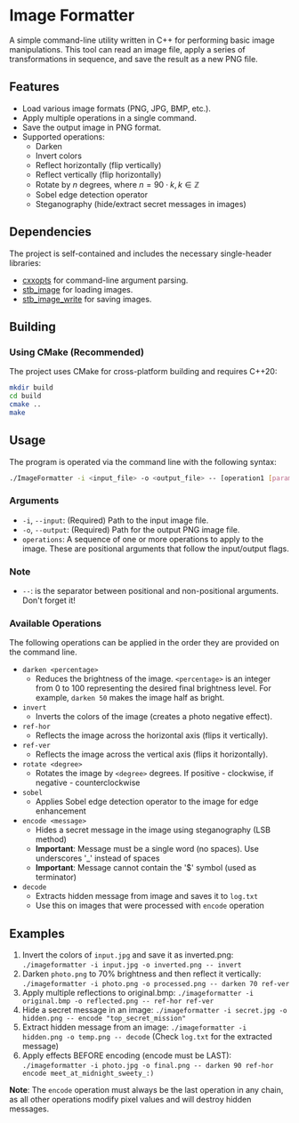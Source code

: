 # Image Formatter

A simple command-line utility written in C++ for performing basic image manipulations. This tool can read an image file, apply a series of transformations in sequence, and save the result as a new PNG file.

## Features

* Load various image formats (PNG, JPG, BMP, etc.).
* Apply multiple operations in a single command.
* Save the output image in PNG format.
* Supported operations:
    * Darken
    * Invert colors
    * Reflect horizontally (flip vertically)
    * Reflect vertically (flip horizontally)
    * Rotate by $n$ degrees, where $n = 90 \cdot k, k \in \mathbb{Z}$
    * Sobel edge detection operator
    * Steganography (hide/extract secret messages in images)

## Dependencies

The project is self-contained and includes the necessary single-header libraries:

* [cxxopts](https://github.com/jarro2783/cxxopts) for command-line argument parsing.
* [stb_image](https://github.com/nothings/stb/blob/master/stb_image.h) for loading images.
* [stb_image_write](https://github.com/nothings/stb/blob/master/stb_image_write.h) for saving images.

## Building

### Using CMake (Recommended)

The project uses CMake for cross-platform building and requires C++20:

```bash
mkdir build
cd build
cmake ..
make
```

## Usage

The program is operated via the command line with the following syntax:

```bash
./ImageFormatter -i <input_file> -o <output_file> -- [operation1 [params]] [operation2 [params]] ...
```

### Arguments
- `-i`, `--input`: (Required) Path to the input image file.
- `-o`, `--output`: (Required) Path for the output PNG image file.
- `operations`: A sequence of one or more operations to apply to the image. These are positional arguments that follow the input/output flags.

### Note
-  `--`: is the separator between positional and non-positional arguments. Don't forget it!

### Available Operations
The following operations can be applied in the order they are provided on the command line.
- `darken <percentage>`
    - Reduces the brightness of the image. `<percentage>` is an integer from 0 to 100 representing the desired final brightness level. For example, `darken 50` makes the image half as bright.
- `invert`
    - Inverts the colors of the image (creates a photo negative effect).
- `ref-hor`
    - Reflects the image across the horizontal axis (flips it vertically).
- `ref-ver`
    - Reflects the image across the vertical axis (flips it horizontally).
- `rotate <degree>`
    - Rotates the image by `<degree>` degrees. If positive - clockwise, if negative - counterclockwise 
- `sobel`
    - Applies Sobel edge detection operator to the image for edge enhancement
- `encode <message>`
    - Hides a secret message in the image using steganography (LSB method)
    - **Important**: Message must be a single word (no spaces). Use underscores '_' instead of spaces
    - **Important**: Message cannot contain the '$' symbol (used as terminator)
- `decode`
    - Extracts hidden message from image and saves it to `log.txt`
    - Use this on images that were processed with `encode` operation

## Examples
1. Invert the colors of `input.jpg` and save it as inverted.png:
    `./imageformatter -i input.jpg -o inverted.png -- invert`
2. Darken `photo.png` to 70% brightness and then reflect it vertically:
    `./imageformatter -i photo.png -o processed.png -- darken 70 ref-ver`
3. Apply multiple reflections to original.bmp:
    `./imageformatter -i original.bmp -o reflected.png -- ref-hor ref-ver`
4. Hide a secret message in an image:
    `./imageformatter -i secret.jpg -o hidden.png -- encode "top_secret_mission"`
5. Extract hidden message from an image:
    `./imageformatter -i hidden.png -o temp.png -- decode`
    (Check `log.txt` for the extracted message)
6. Apply effects BEFORE encoding (encode must be LAST):
    `./imageformatter -i photo.jpg -o final.png -- darken 90 ref-hor encode meet_at_midnight_sweety_:)`
    
**Note**: The `encode` operation must always be the last operation in any chain, as all other operations modify pixel values and will destroy hidden messages.
